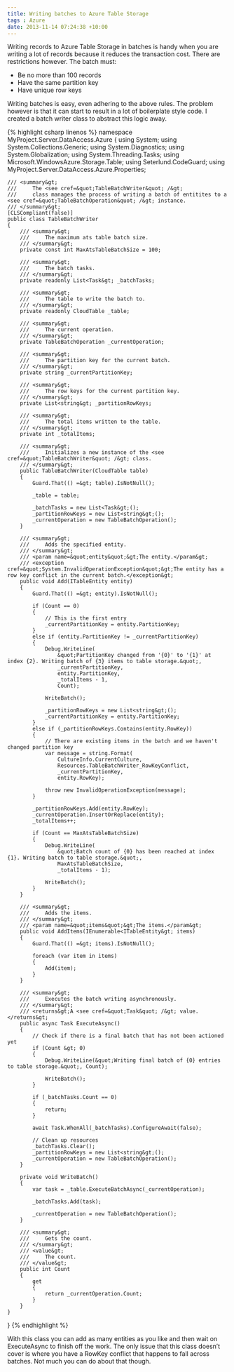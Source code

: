 ```yaml
---
title: Writing batches to Azure Table Storage
tags : Azure
date: 2013-11-14 07:24:38 +10:00
---
```


Writing records to Azure Table Storage in batches is handy when you are writing a lot of records because it reduces the transaction cost. There are restrictions however. The batch must:

* Be no more than 100 records
* Have the same partition key
* Have unique row keys

Writing batches is easy, even adhering to the above rules. The problem however is that it can start to result in a lot of boilerplate style code. I created a batch writer class to abstract this logic away.

{% highlight csharp linenos %}
namespace MyProject.Server.DataAccess.Azure
{
    using System;
    using System.Collections.Generic;
    using System.Diagnostics;
    using System.Globalization;
    using System.Threading.Tasks;
    using Microsoft.WindowsAzure.Storage.Table;
    using Seterlund.CodeGuard;
    using MyProject.Server.DataAccess.Azure.Properties;
    
    /// <summary&gt;
    ///     The <see cref=&quot;TableBatchWriter&quot; /&gt;
    ///     class manages the process of writing a batch of entitites to a <see cref=&quot;TableBatchOperation&quot; /&gt; instance.
    /// </summary&gt;
    [CLSCompliant(false)]
    public class TableBatchWriter
    {
        /// <summary&gt;
        ///     The maximum ats table batch size.
        /// </summary&gt;
        private const int MaxAtsTableBatchSize = 100;
    
        /// <summary&gt;
        ///     The batch tasks.
        /// </summary&gt;
        private readonly List<Task&gt; _batchTasks;
    
        /// <summary&gt;
        ///     The table to write the batch to.
        /// </summary&gt;
        private readonly CloudTable _table;
    
        /// <summary&gt;
        ///     The current operation.
        /// </summary&gt;
        private TableBatchOperation _currentOperation;
    
        /// <summary&gt;
        ///     The partition key for the current batch.
        /// </summary&gt;
        private string _currentPartitionKey;
    
        /// <summary&gt;
        ///     The row keys for the current partition key.
        /// </summary&gt;
        private List<string&gt; _partitionRowKeys;
    
        /// <summary&gt;
        ///     The total items written to the table.
        /// </summary&gt;
        private int _totalItems;
    
        /// <summary&gt;
        ///     Initializes a new instance of the <see cref=&quot;TableBatchWriter&quot; /&gt; class.
        /// </summary&gt;
        public TableBatchWriter(CloudTable table)
        {
            Guard.That(() =&gt; table).IsNotNull();
    
            _table = table;
    
            _batchTasks = new List<Task&gt;();
            _partitionRowKeys = new List<string&gt;();
            _currentOperation = new TableBatchOperation();
        }
    
        /// <summary&gt;
        ///     Adds the specified entity.
        /// </summary&gt;
        /// <param name=&quot;entity&quot;&gt;The entity.</param&gt;
        /// <exception cref=&quot;System.InvalidOperationException&quot;&gt;The entity has a row key conflict in the current batch.</exception&gt;
        public void Add(ITableEntity entity)
        {
            Guard.That(() =&gt; entity).IsNotNull();
    
            if (Count == 0)
            {
                // This is the first entry
                _currentPartitionKey = entity.PartitionKey;
            }
            else if (entity.PartitionKey != _currentPartitionKey)
            {
                Debug.WriteLine(
                    &quot;PartitionKey changed from '{0}' to '{1}' at index {2}. Writing batch of {3} items to table storage.&quot;,
                    _currentPartitionKey,
                    entity.PartitionKey,
                    _totalItems - 1,
                    Count);
    
                WriteBatch();
    
                _partitionRowKeys = new List<string&gt;();
                _currentPartitionKey = entity.PartitionKey;
            }
            else if (_partitionRowKeys.Contains(entity.RowKey))
            {
                // There are existing items in the batch and we haven't changed partition key
                var message = string.Format(
                    CultureInfo.CurrentCulture,
                    Resources.TableBatchWriter_RowKeyConflict,
                    _currentPartitionKey,
                    entity.RowKey);
    
                throw new InvalidOperationException(message);
            }
    
            _partitionRowKeys.Add(entity.RowKey);
            _currentOperation.InsertOrReplace(entity);
            _totalItems++;
    
            if (Count == MaxAtsTableBatchSize)
            {
                Debug.WriteLine(
                    &quot;Batch count of {0} has been reached at index {1}. Writing batch to table storage.&quot;,
                    MaxAtsTableBatchSize,
                    _totalItems - 1);
    
                WriteBatch();
            }
        }
    
        /// <summary&gt;
        ///     Adds the items.
        /// </summary&gt;
        /// <param name=&quot;items&quot;&gt;The items.</param&gt;
        public void AddItems(IEnumerable<ITableEntity&gt; items)
        {
            Guard.That(() =&gt; items).IsNotNull();
    
            foreach (var item in items)
            {
                Add(item);
            }
        }
    
        /// <summary&gt;
        ///     Executes the batch writing asynchronously.
        /// </summary&gt;
        /// <returns&gt;A <see cref=&quot;Task&quot; /&gt; value.</returns&gt;
        public async Task ExecuteAsync()
        {
            // Check if there is a final batch that has not been actioned yet
            if (Count &gt; 0)
            {
                Debug.WriteLine(&quot;Writing final batch of {0} entries to table storage.&quot;, Count);
    
                WriteBatch();
            }
    
            if (_batchTasks.Count == 0)
            {
                return;
            }
    
            await Task.WhenAll(_batchTasks).ConfigureAwait(false);
    
            // Clean up resources
            _batchTasks.Clear();
            _partitionRowKeys = new List<string&gt;();
            _currentOperation = new TableBatchOperation();
        }
    
        private void WriteBatch()
        {
            var task = _table.ExecuteBatchAsync(_currentOperation);
    
            _batchTasks.Add(task);
    
            _currentOperation = new TableBatchOperation();
        }
    
        /// <summary&gt;
        ///     Gets the count.
        /// </summary&gt;
        /// <value&gt;
        ///     The count.
        /// </value&gt;
        public int Count
        {
            get
            {
                return _currentOperation.Count;
            }
        }
    }
}
{% endhighlight %}

With this class you can add as many entities as you like and then wait on ExecuteAsync to finish off the work. The only issue that this class doesn’t cover is where you have a RowKey conflict that happens to fall across batches. Not much you can do about that though.


